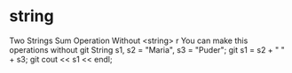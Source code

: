 # string
Two Strings Sum Operation Without &lt;string>
 r You can make this operations without <string>
    git String s1, s2 = "Maria", s3 = "Puder";
    git s1 = s2 + " " + s3;
    git cout << s1 << endl;
    
    
